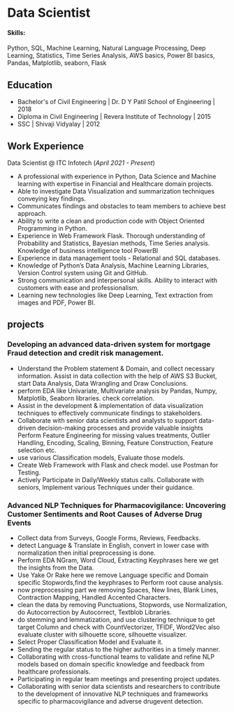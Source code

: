# Data Scientist

#### Skills: 
Python, SQL, Machine Learning, Natural Language Processing, Deep Learning, Statistics, Time Series Analysis, AWS basics, Power BI basics, Pandas, Matplotlib, seaborn, Flask

## Education
- Bachelor's of Civil Engineering | Dr. D Y Patil School of Engineering | 2018
- Diploma in Civil Engineering | Revera Institute of Technology | 2015
- SSC | Shivaji Vidyalay | 2012

## Work Experience
Data Scientist @ ITC Infotech (_April 2021 - Present_)
- A professional with experience in Python, Data Science and Machine learning with expertise in Financial and Healthcare domain projects.
- Able to investigate Data Visualization and summarization techniques conveying key findings.
- Communicates findings and obstacles to team members to achieve best approach.
- Ability to write a clean and production code with Object Oriented Programming in Python.
- Experience in Web Framework Flask. Thorough understanding of Probability and Statistics, Bayesian methods, Time Series analysis. Knowledge of business intelligence tool PowerBI
- Experience in data management tools - Relational and SQL databases.
- Knowledge of Python’s Data Analysis, Machine Learning Libraries, Version Control system using Git and GitHub.
- Strong communication and interpersonal skills. Ability to interact with customers with ease and professionalism.
- Learning new technologies like Deep Learning, Text extraction from images and PDF, Power BI.

## projects
### Developing an advanced data-driven system for mortgage Fraud detection and credit risk management.

- Understand the Problem statement & Domain, and collect necessary information. Assist in data collection with the help of AWS S3 Bucket, start Data Analysis, Data Wrangling and Draw Conclusions.
- perform EDA like Univariate, Multivariate analysis by Pandas, Numpy, Matplotlib, Seaborn libraries. check correlation.
- Assist in the development & implementation of data visualization techniques to effectively communicate findings to stakeholders.
- Collaborate with senior data scientists and analysts to support data-driven decision-making processes and provide valuable insights Perform Feature Engineering for missing values treatments, Outlier Handling, Encoding, Scaling, Binning, Feature Construction, Feature selection etc.
- use various Classification models, Evaluate those models.
- Create Web Framework with Flask and check model. use Postman for Testing.
- Actively Participate in Daily/Weekly status calls. Collaborate with seniors, Implement various Techniques under their guidance.

### Advanced NLP Techniques for Pharmacovigilance: Uncovering Customer Sentiments and Root Causes of Adverse Drug Events

- Collect data from Surveys, Google Forms, Reviews, Feedbacks.
- detect Language & Translate in English, convert in lower case with normalization then initial preprocessing is done.
- Perform EDA NGram, Word Cloud, Extracting Keyphrases here we get the insights from the Data.
- Use Yake Or Rake here we remove Language specific and Domain specific Stopwords,find the keyphrases to Perform root cause analysis.
- now preprocessing part we removing Spaces, New lines, Blank Lines, Contraction Mapping, Handled Accented Characters.
- clean the data by removing Punctuations, Stopwords, use Normalization, do Autocorrection by Autocorrect, Textblob Libraries.
- do stemming and lemmatization, and use clustering technique to get target Column and check with CountVectorizer, TFIDF, Word2Vec also evaluate cluster with silhouette score, silhouette visualizer.
- Select Proper Classification Model and Evaluate it.
- Sending the regular status to the higher authorities in a timely manner.
- Collaborating with cross-functional teams to validate and refine NLP models based on domain specific knowledge and feedback from healthcare professionals.
- Participating in regular team meetings and presenting project updates.
- Collaborating with senior data scientists and researchers to contribute to the development of innovative NLP techniques and frameworks specific to pharmacovigilance and adverse drugevent detection.
